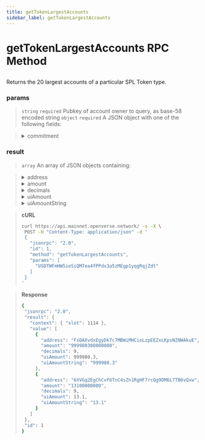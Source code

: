 ```yaml
---
title: getTokenLargestAccounts
sidebar_label: getTokenLargestAccounts
---
```

# getTokenLargestAccounts RPC Method

## 

Returns the 20 largest accounts of a particular SPL Token type.

### params

>`string` `required` Pubkey of account owner to query, as base-58 encoded string
>`object` `required` A JSON object with one of the following fields:

><details>
>  <summary>commitment</summary>
>
>   The commitment describes how finalized a block is at that point in time. See Configuring State Commitment.
>
></details>

### result

>`array` An array of JSON objects containing:

>
><details>
>  <summary>address</summary>
>
>   The address of the token account
>
></details>
>
><details>
>  <summary>amount</summary>
>
>   The raw token account balance without decimals, a string representation of u64
>
></details>
>
><details>
>  <summary>decimals</summary>
>
>   Number of base 10 digits to the right of the decimal place
>
></details>
>
><details>
>  <summary>uiAmount</summary>
>
>   The token account balance, using mint-prescribed decimals *DEPRECATED*
>
></details>
>
><details>
>  <summary>uiAmountString</summary>
>
>   The token account balance as a string, using mint-prescribed decimals
>
></details>




> **cURL**
> ```bash
>curl https://api.mainnet.openverse.network/ -s -X \
>  POST -H "Content-Type: application/json" -d ' 
>  {
>    "jsonrpc": "2.0",
>    "id": 1,
>    "method": "getTokenLargestAccounts",
>    "params": [
>      "USDTWFmHW5ieSiQM7ea4fPPdx3a5zMEgp1yqgRqjZdt"
>    ]
>  }
>'
>```


> **Response**
> ```bash
>{
>  "jsonrpc": "2.0",
>  "result": {
>    "context": { "slot": 1114 },
>    "value": [
>      {
>        "address": "FsDAXvdxEgyDkTc7MBWiMHCioLzpEEZxLKpsNZNWAkuE",
>        "amount": "999980300000000",
>        "decimals": 9,
>        "uiAmount": 999980.3,
>        "uiAmountString": "999980.3"
>      },
>      {
>        "address": "6XVGq2EgChCvF6TnC4sZn1RgHF7rcQg9DM6L7TB6vQxw",
>        "amount": "13100000000",
>        "decimals": 9,
>        "uiAmount": 13.1,
>        "uiAmountString": "13.1"
>      }
>    ]
>  },
>  "id": 1
>}
>```
